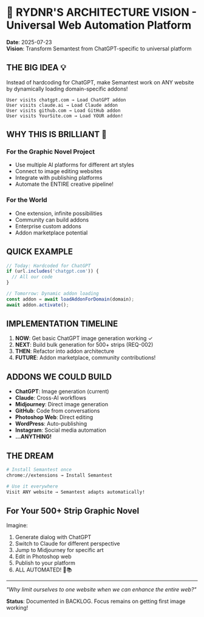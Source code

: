 # 🚀 RYDNR'S ARCHITECTURE VISION - Universal Web Automation Platform

**Date**: 2025-07-23  
**Vision**: Transform Semantest from ChatGPT-specific to universal platform

## THE BIG IDEA 💡

Instead of hardcoding for ChatGPT, make Semantest work on ANY website by dynamically loading domain-specific addons!

```
User visits chatgpt.com → Load ChatGPT addon
User visits claude.ai → Load Claude addon  
User visits github.com → Load GitHub addon
User visits YourSite.com → Load YOUR addon!
```

## WHY THIS IS BRILLIANT 🧠

### For the Graphic Novel Project
- Use multiple AI platforms for different art styles
- Connect to image editing websites
- Integrate with publishing platforms
- Automate the ENTIRE creative pipeline!

### For the World
- One extension, infinite possibilities
- Community can build addons
- Enterprise custom addons
- Addon marketplace potential

## QUICK EXAMPLE

```javascript
// Today: Hardcoded for ChatGPT
if (url.includes('chatgpt.com')) {
  // All our code
}

// Tomorrow: Dynamic addon loading
const addon = await loadAddonForDomain(domain);
await addon.activate();
```

## IMPLEMENTATION TIMELINE

1. **NOW**: Get basic ChatGPT image generation working ✓
2. **NEXT**: Build bulk generation for 500+ strips (REQ-002)
3. **THEN**: Refactor into addon architecture
4. **FUTURE**: Addon marketplace, community contributions!

## ADDONS WE COULD BUILD

- **ChatGPT**: Image generation (current)
- **Claude**: Cross-AI workflows
- **Midjourney**: Direct image generation
- **GitHub**: Code from conversations
- **Photoshop Web**: Direct editing
- **WordPress**: Auto-publishing
- **Instagram**: Social media automation
- **...ANYTHING!**

## THE DREAM

```bash
# Install Semantest once
chrome://extensions → Install Semantest

# Use it everywhere
Visit ANY website → Semantest adapts automatically!
```

## For Your 500+ Strip Graphic Novel

Imagine:
1. Generate dialog with ChatGPT
2. Switch to Claude for different perspective
3. Jump to Midjourney for specific art
4. Edit in Photoshop web
5. Publish to your platform
6. ALL AUTOMATED! 🎨📚

---

*"Why limit ourselves to one website when we can enhance the entire web?"*

**Status**: Documented in BACKLOG. Focus remains on getting first image working!